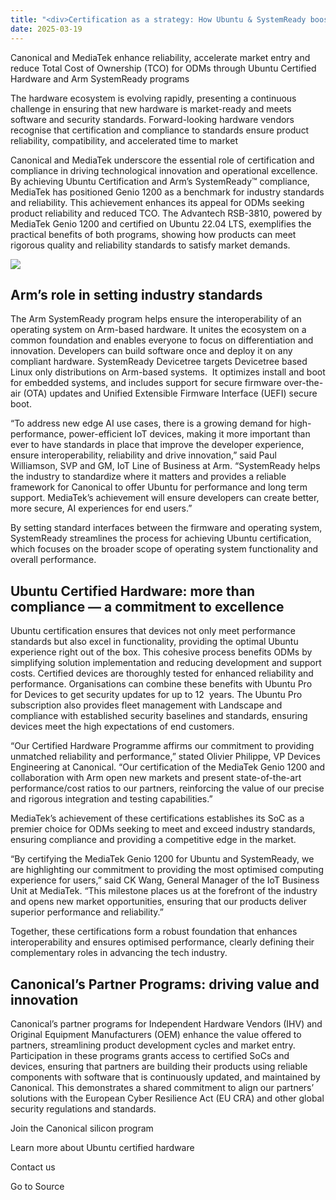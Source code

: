 ```yaml
---
title: "<div>Certification as a strategy: How Ubuntu & SystemReady boost hardware competitiveness</div>"
date: 2025-03-19
---
```


Canonical and MediaTek enhance reliability, accelerate market entry and reduce Total Cost of Ownership (TCO) for ODMs through Ubuntu Certified Hardware and Arm SystemReady programs 

The hardware ecosystem is evolving rapidly, presenting a continuous challenge in ensuring that new hardware is market-ready and meets software and security standards. Forward-looking hardware vendors recognise that certification and compliance to standards ensure product reliability, compatibility, and accelerated time to market 

Canonical and MediaTek underscore the essential role of certification and compliance in driving technological innovation and operational excellence. By achieving Ubuntu Certification and Arm’s SystemReady™ compliance, MediaTek has positioned Genio 1200 as a benchmark for industry standards and reliability. This achievement enhances its appeal for ODMs seeking product reliability and reduced TCO. The Advantech RSB-3810, powered by MediaTek Genio 1200 and certified on Ubuntu 22.04 LTS, exemplifies the practical benefits of both programs, showing how products can meet rigorous quality and reliability standards to satisfy market demands. 

![](https://res.cloudinary.com/canonical/image/fetch/f_auto,q_auto,fl_sanitize,c_fill,w_1280,h_265/https://ubuntu.com/wp-content/uploads/960b/ubuntu-cert-arm-systemready-logo.png)

## Arm’s role in setting industry standards

The Arm SystemReady program helps ensure the interoperability of an operating system on Arm-based hardware. It unites the ecosystem on a common foundation and enables everyone to focus on differentiation and innovation. Developers can build software once and deploy it on any compliant hardware. SystemReady Devicetree targets Devicetree based Linux only distributions on Arm-based systems.  It optimizes install and boot for embedded systems, and includes support for secure firmware over-the-air (OTA) updates and Unified Extensible Firmware Interface (UEFI) secure boot. 

“To address new edge AI use cases, there is a growing demand for high-performance, power-efficient IoT devices, making it more important than ever to have standards in place that improve the developer experience, ensure interoperability, reliability and drive innovation,” said Paul Williamson, SVP and GM, IoT Line of Business at Arm. “SystemReady helps the industry to standardize where it matters and provides a reliable framework for Canonical to offer Ubuntu for performance and long term support. MediaTek’s achievement will ensure developers can create better, more secure, AI experiences for end users.”

By setting standard interfaces between the firmware and operating system, SystemReady streamlines the process for achieving Ubuntu certification, which focuses on the broader scope of operating system functionality and overall performance. 

## Ubuntu Certified Hardware: more than compliance — a commitment to excellence

Ubuntu certification ensures that devices not only meet performance standards but also excel in functionality, providing the optimal Ubuntu experience right out of the box. This cohesive process benefits ODMs by simplifying solution implementation and reducing development and support costs. Certified devices are thoroughly tested for enhanced reliability and performance. Organisations can combine these benefits with Ubuntu Pro for Devices to get security updates for up to 12  years. The Ubuntu Pro subscription also provides fleet management with Landscape and compliance with established security baselines and standards, ensuring devices meet the high expectations of end customers. 

“Our Certified Hardware Programme affirms our commitment to providing unmatched reliability and performance,” stated Olivier Philippe, VP Devices Engineering at Canonical. “Our certification of the MediaTek Genio 1200 and collaboration with Arm open new markets and present state-of-the-art performance/cost ratios to our partners, reinforcing the value of our precise and rigorous integration and testing capabilities.”

MediaTek’s achievement of these certifications establishes its SoC as a premier choice for ODMs seeking to meet and exceed industry standards, ensuring compliance and providing a competitive edge in the market.

“By certifying the MediaTek Genio 1200 for Ubuntu and SystemReady, we are highlighting our commitment to providing the most optimised computing experience for users,” said CK Wang, General Manager of the IoT Business Unit at MediaTek. “This milestone places us at the forefront of the industry and opens new market opportunities, ensuring that our products deliver superior performance and reliability.”

Together, these certifications form a robust foundation that enhances interoperability and ensures optimised performance, clearly defining their complementary roles in advancing the tech industry.

## Canonical’s Partner Programs: driving value and innovation

Canonical’s partner programs for Independent Hardware Vendors (IHV) and Original Equipment Manufacturers (OEM) enhance the value offered to partners, streamlining product development cycles and market entry. Participation in these programs grants access to certified SoCs and devices, ensuring that partners are building their products using reliable components with software that is continuously updated, and maintained by Canonical. This demonstrates a shared commitment to align our partners’ solutions with the European Cyber Resilience Act (EU CRA) and other global security regulations and standards. 

Join the Canonical silicon program

Learn more about Ubuntu certified hardware

Contact us

Go to Source
